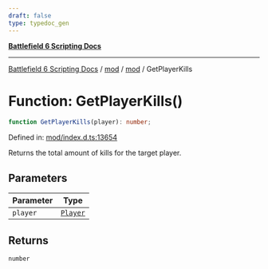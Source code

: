 ```yaml
---
draft: false
type: typedoc_gen
---
```


[**Battlefield 6 Scripting Docs**](../../../_index.md)

***

[Battlefield 6 Scripting Docs](../../../_index.md) / [mod](../../_index.md) / [mod](../_index.md) / GetPlayerKills

# Function: GetPlayerKills()

```ts
function GetPlayerKills(player): number;
```

Defined in: [mod/index.d.ts:13654](https://github.com/battlefield-portal-community/portal-docs/blob/6d87e21c5922a3efb03c634dbe98e5fe6e797672/generators/santiago/mod/index.d.ts#L13654)

Returns the total amount of kills for the target player.

## Parameters

| Parameter | Type |
| ------ | ------ |
| `player` | [`Player`](../Player/_index.md) |

## Returns

`number`
